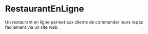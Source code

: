 # RestaurantEnLigne
Un restaurant en ligne permet aux clients de commander leurs repas facilement via un site web.

